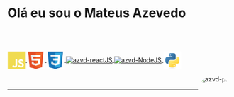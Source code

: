 <h1> Olá eu sou o Mateus Azevedo</h1>
<div align="center">
  <a href="https://github.com/mateusazvd">
</div>
  
 <div align="center">
  <a href="https://github.com/mateusazvd%22%3E
  <img src="https://github-readme-stats.vercel.app/api?username=mateusazvd&theme=midnight-purple&show_icons=true%22/%3E</a>
</div>
  <br>
  <br>
  <div style="display: inline_block"><br>
  <img align="center" alt="azvd-Js" height="40" width="40" src="https://raw.githubusercontent.com/devicons/devicon/master/icons/javascript/javascript-plain.svg">
  <img align="center" alt="azvd-HTML" height="40" width="40" src="https://raw.githubusercontent.com/devicons/devicon/master/icons/html5/html5-original.svg">
  <img align="center" alt="azvd-CSS" height="40" width="40" src="https://raw.githubusercontent.com/devicons/devicon/master/icons/css3/css3-original.svg">
  <img align="center" alt="azvd-reactJS" height="40" width="40" src="https://cdn.icon-icons.com/icons2/2415/PNG/512/react_original_logo_icon_146374.png">
  <img align="center" alt="azvd-NodeJS" height="40" width="40" src="https://cdn.icon-icons.com/icons2/2107/PNG/512/file_type_node_icon_130301.png">
  <img align="center" alt="azvd-Python" height="40" width="40" src="https://raw.githubusercontent.com/devicons/devicon/master/icons/python/python-original.svg">

  
  <img align="right" alt="azvd-pic" height="150" style="border-radius:50px;" 
     src = "https://cdn.discordapp.com/attachments/733300576892485695/908384400289456158/picasion.com_fd090564b2b4a577fcfed13a88c2aa80.gif">
</div>
 
 <br>
  <hr>
  <div>
    <a href="https://www.linkedin.com/in/mateus-azevedo-a856851b6/"> <img src="https://img.shields.io/badge/LinkedIn-0077B5?style=for-the-badge&logo=linkedin&logoColor=white" alt=""></a>
    <a href="https://www.instagram.com/azvdmateus/"><img src="https://img.shields.io/badge/Instagram-E4405F?style=for-the-badge&logo=instagram&logoColor=white" alt=""></a>
    <a href=""> <img src="	https://img.shields.io/badge/Gmail-D14836?style=for-the-badge&logo=gmail&logoColor=white" alt=""></a>
    </a>
  </div>
